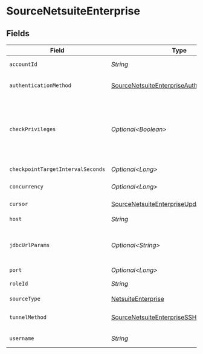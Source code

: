 # SourceNetsuiteEnterprise


## Fields

| Field                                                                                                                                                                                                                                                                                                                                            | Type                                                                                                                                                                                                                                                                                                                                             | Required                                                                                                                                                                                                                                                                                                                                         | Description                                                                                                                                                                                                                                                                                                                                      |
| ------------------------------------------------------------------------------------------------------------------------------------------------------------------------------------------------------------------------------------------------------------------------------------------------------------------------------------------------ | ------------------------------------------------------------------------------------------------------------------------------------------------------------------------------------------------------------------------------------------------------------------------------------------------------------------------------------------------ | ------------------------------------------------------------------------------------------------------------------------------------------------------------------------------------------------------------------------------------------------------------------------------------------------------------------------------------------------ | ------------------------------------------------------------------------------------------------------------------------------------------------------------------------------------------------------------------------------------------------------------------------------------------------------------------------------------------------ |
| `accountId`                                                                                                                                                                                                                                                                                                                                      | *String*                                                                                                                                                                                                                                                                                                                                         | :heavy_check_mark:                                                                                                                                                                                                                                                                                                                               | The username which is used to access the database.                                                                                                                                                                                                                                                                                               |
| `authenticationMethod`                                                                                                                                                                                                                                                                                                                           | [SourceNetsuiteEnterpriseAuthenticationMethod](../../models/shared/SourceNetsuiteEnterpriseAuthenticationMethod.md)                                                                                                                                                                                                                              | :heavy_check_mark:                                                                                                                                                                                                                                                                                                                               | Configure how to authenticate to Netsuite. Options include username/password or token-based authentication.                                                                                                                                                                                                                                      |
| `checkPrivileges`                                                                                                                                                                                                                                                                                                                                | *Optional\<Boolean>*                                                                                                                                                                                                                                                                                                                             | :heavy_minus_sign:                                                                                                                                                                                                                                                                                                                               | When this feature is enabled, during schema discovery the connector will query each table or view individually to check access privileges and inaccessible tables, views, or columns therein will be removed. In large schemas, this might cause schema discovery to take too long, in which case it might be advisable to disable this feature. |
| `checkpointTargetIntervalSeconds`                                                                                                                                                                                                                                                                                                                | *Optional\<Long>*                                                                                                                                                                                                                                                                                                                                | :heavy_minus_sign:                                                                                                                                                                                                                                                                                                                               | How often (in seconds) a stream should checkpoint, when possible.                                                                                                                                                                                                                                                                                |
| `concurrency`                                                                                                                                                                                                                                                                                                                                    | *Optional\<Long>*                                                                                                                                                                                                                                                                                                                                | :heavy_minus_sign:                                                                                                                                                                                                                                                                                                                               | Maximum number of concurrent queries to the database.                                                                                                                                                                                                                                                                                            |
| `cursor`                                                                                                                                                                                                                                                                                                                                         | [SourceNetsuiteEnterpriseUpdateMethod](../../models/shared/SourceNetsuiteEnterpriseUpdateMethod.md)                                                                                                                                                                                                                                              | :heavy_check_mark:                                                                                                                                                                                                                                                                                                                               | Configures how data is extracted from the database.                                                                                                                                                                                                                                                                                              |
| `host`                                                                                                                                                                                                                                                                                                                                           | *String*                                                                                                                                                                                                                                                                                                                                         | :heavy_check_mark:                                                                                                                                                                                                                                                                                                                               | Hostname of the database.                                                                                                                                                                                                                                                                                                                        |
| `jdbcUrlParams`                                                                                                                                                                                                                                                                                                                                  | *Optional\<String>*                                                                                                                                                                                                                                                                                                                              | :heavy_minus_sign:                                                                                                                                                                                                                                                                                                                               | Additional properties to pass to the JDBC URL string when connecting to the database formatted as 'key=value' pairs separated by the symbol '&'. (example: key1=value1&key2=value2&key3=value3).                                                                                                                                                 |
| `port`                                                                                                                                                                                                                                                                                                                                           | *Optional\<Long>*                                                                                                                                                                                                                                                                                                                                | :heavy_minus_sign:                                                                                                                                                                                                                                                                                                                               | Port of the database.                                                                                                                                                                                                                                                                                                                            |
| `roleId`                                                                                                                                                                                                                                                                                                                                         | *String*                                                                                                                                                                                                                                                                                                                                         | :heavy_check_mark:                                                                                                                                                                                                                                                                                                                               | The username which is used to access the database.                                                                                                                                                                                                                                                                                               |
| `sourceType`                                                                                                                                                                                                                                                                                                                                     | [NetsuiteEnterprise](../../models/shared/NetsuiteEnterprise.md)                                                                                                                                                                                                                                                                                  | :heavy_check_mark:                                                                                                                                                                                                                                                                                                                               | N/A                                                                                                                                                                                                                                                                                                                                              |
| `tunnelMethod`                                                                                                                                                                                                                                                                                                                                   | [SourceNetsuiteEnterpriseSSHTunnelMethod](../../models/shared/SourceNetsuiteEnterpriseSSHTunnelMethod.md)                                                                                                                                                                                                                                        | :heavy_check_mark:                                                                                                                                                                                                                                                                                                                               | Whether to initiate an SSH tunnel before connecting to the database, and if so, which kind of authentication to use.                                                                                                                                                                                                                             |
| `username`                                                                                                                                                                                                                                                                                                                                       | *String*                                                                                                                                                                                                                                                                                                                                         | :heavy_check_mark:                                                                                                                                                                                                                                                                                                                               | The username which is used to access the database.                                                                                                                                                                                                                                                                                               |